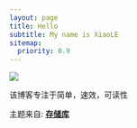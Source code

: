 ```yaml
---
layout: page
title: Hello
subtitle: My name is XiaoLE
sitemap:
  priority: 0.9
---
```


<img src="{{ '/assets/img/pudhina.jpg' | prepend: site.baseurl }}" id="about-img">

<div id="describe-text">
	<p>该博客专注于简单，速效，可读性</p>
	<p>主题来自: <strong> <a href="https://github.com/le1212123/le1212123.github.io"> 存储库</a> </strong></p>
</div>